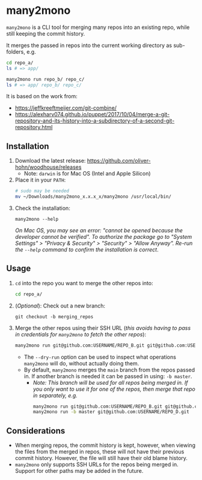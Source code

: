 # many2mono

`many2mono` is a CLI tool for merging many repos into an existing repo, while still keeping the commit history.

It merges the passed in repos into the current working directory as sub-folders, e.g.
```sh
cd repo_a/
ls # => app/

many2mono run repo_b/ repo_c/
ls # => app/ repo_b/ repo_c/
```

It is based on the work from:
- https://jeffkreeftmeijer.com/git-combine/
- https://alexharv074.github.io/puppet/2017/10/04/merge-a-git-repository-and-its-history-into-a-subdirectory-of-a-second-git-repository.html

## Installation
1. Download the latest release: https://github.com/oliver-hohn/woodhouse/releases
    - Note: `darwin` is for Mac OS (Intel and Apple Silicon)
1. Place it in your `PATH`:
   ```sh
   # sudo may be needed
   mv ~/Downloads/many2mono_x.x.x_x/many2mono /usr/local/bin/
   ```
1. Check the installation:
   ```
   many2mono --help
   ```
   _On Mac OS, you may see an error: "cannot be opened because the developer cannot be verified". To authorize the package go to "System Settings" > "Privacy & Security" > "Security" > "Allow Anyway". Re-run the `--help` command to confirm the installation is correct_.

## Usage
1. `cd` into the repo you want to merge the other repos into:
   ```sh
   cd repo_a/
   ```
1. (_Optional_): Check out a new branch:
   ```
   git checkout -b merging_repos
   ```
1. Merge the other repos using their SSH URL (_this avoids having to pass in credentials for `many2mono` to fetch the other repos_):
   ```sh
   many2mono run git@github.com:USERNAME/REPO_B.git git@github.com:USERNAME/REPO_C.git
   ```
   - The `--dry-run` option can be used to inspect what operations `many2mono` will do, without actually doing them.
   - By default, `many2mono` merges the `main` branch from the repos passed in. If another branch is needed it can be passed in using: `-b master`.
     - _Note: This branch will be used for all repos being merged in. If you only want to use it for one of the repos, then merge that repo in separately, e.g._
       ```sh
       many2mono run git@github.com:USERNAME/REPO_B.git git@github.com:USERNAME/REPO_C.git
       many2mono run -b master git@github.com:USERNAME/REPO_D.git
       ```

## Considerations
- When merging repos, the commit history is kept, however, when viewing the files from the merged in repos, these will not have their previous commit history. However, the file will still have their old blame history.
- `many2mono` only supports SSH URLs for the repos being merged in. Support for other paths may be added in the future.